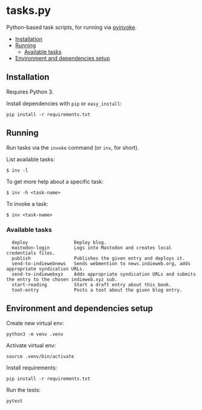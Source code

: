 # tasks.py <!-- omit in toc -->

Python-based task scripts, for running via [pyinvoke](http://www.pyinvoke.org/).

- [Installation](#installation)
- [Running](#running)
  - [Available tasks](#available-tasks)
- [Environment and dependencies setup](#environment-and-dependencies-setup)

## Installation

Requires Python 3.

Install dependencies with `pip` or `easy_install`:
```
pip install -r requirements.txt
```

## Running

Run tasks via the `invoke` command (or `inv`, for short).

List available tasks:
```
$ inv -l
```

To get more help about a specific task:
```
$ inv -h <task-name>
```

To invoke a task:
```
$ inv <task-name>
```

### Available tasks

```
  deploy                 Deploy blog.
  mastodon-login         Logs into Mastodon and creates local credentials files.
  publish                Publishes the given entry and deploys it.
  send-to-indiewebnews   Sends webmention to news.indieweb.org, adds appropriate syndication URLs.
  send-to-indiewebxyz    Adds appropriate syndication URLs and submits the entry to the chosen indieweb.xyz sub.
  start-reading          Start a draft entry about this book.
  toot-entry             Posts a toot about the given blog entry.
```

## Environment and dependencies setup

Create new virtual env:
```
python3 -m venv .venv
```

Activate virtual env:
```
source .venv/bin/activate
```

Install requirements:
```
pip install -r requirements.txt
```

Run the tests:
```
pytest
```
